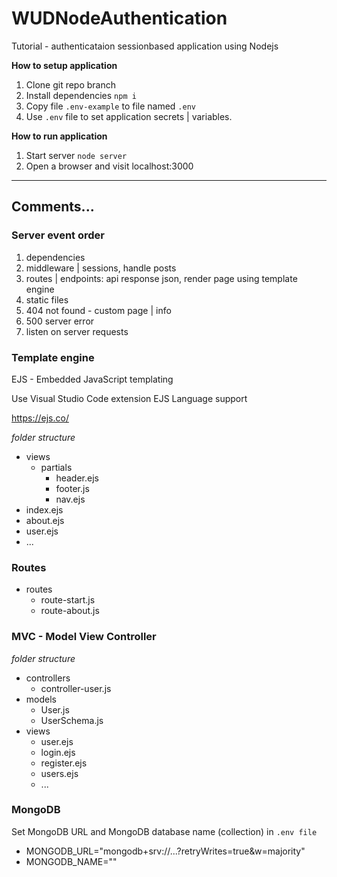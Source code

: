 # WUDNodeAuthentication
Tutorial - authenticataion sessionbased application using Nodejs

**How to setup application**

1. Clone git repo branch
2. Install dependencies `npm i`
3. Copy file `.env-example` to file named `.env`
4. Use `.env` file to set application secrets | variables. 
   
**How to run application**

1. Start server `node server` 
2. Open a browser and visit localhost:3000

___

## Comments...

### Server event order
1. dependencies
2. middleware | sessions, handle posts
3. routes | endpoints: api response json, render page using template engine
4. static files
5. 404 not found - custom page | info
6. 500 server error
7. listen on server requests

### Template engine

EJS - Embedded JavaScript templating

Use Visual Studio Code extension EJS Language support 

https://ejs.co/

*folder structure*

- views
  - partials
    - header.ejs
    - footer.js
    - nav.ejs 
- index.ejs
- about.ejs
- user.ejs
- ...


### Routes

- routes
  - route-start.js
  - route-about.js

### MVC - Model View Controller

*folder structure*

- controllers
  - controller-user.js
- models
  <!-- model-user.js ... if class | schema - User.js  -->
  - User.js
  - UserSchema.js
- views
  - user.ejs
  - login.ejs
  - register.ejs
  - users.ejs
  - ...

### MongoDB

Set MongoDB URL and MongoDB database name (collection) in `.env file`
- MONGODB_URL="mongodb+srv://...?retryWrites=true&w=majority"
- MONGODB_NAME=""

